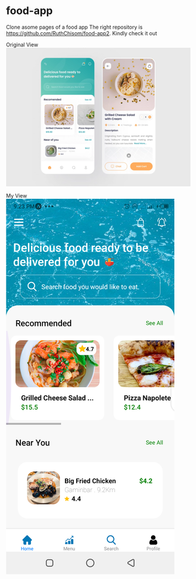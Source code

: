 # food-app
Clone asome pages of a food app
The right repository is https://github.com/RuthChisom/food-app2. Kindly check it out

Original View
<img src="https://github.com/RuthChisom/food-app/blob/master/src/assets/images/mobile-app-design-assignment.png"/>


My View
<img src="https://github.com/RuthChisom/food-app/blob/master/src/assets/images/final-view.png"/>

